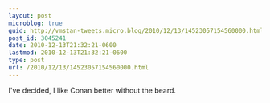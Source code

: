 ```yaml
---
layout: post
microblog: true
guid: http://vmstan-tweets.micro.blog/2010/12/13/14523057154560000.html
post_id: 3045241
date: 2010-12-13T21:32:21-0600
lastmod: 2010-12-13T21:32:21-0600
type: post
url: /2010/12/13/14523057154560000.html
---
```

I've decided, I like Conan better without the beard.
